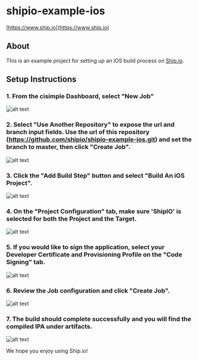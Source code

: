 # shipio-example-ios
[https://www.ship.io](https://www.ship.io)

## About
This is an example project for setting up an iOS build process on [Ship.io](https://www.ship.io).

## Setup Instructions

### 1. From the cisimple Dashboard, select "New Job"

![alt text](https://raw.github.com/cisimple-team/cisimple-example-ios/master/readme-images/screenshot1.png "Screenshot 1")

### 2. Select "Use Another Repository" to expose the url and branch input fields.  Use the url of this repository (https://github.com/shipio/shipio-example-ios.git) and set the branch to master, then click "Create Job".

![alt text](https://raw.github.com/cisimple-team/cisimple-example-ios/master/readme-images/screenshot2.png "Screenshot 2")

### 3. Click the "Add Build Step" button and select "Build An iOS Project".

![alt text](https://raw.github.com/cisimple-team/cisimple-example-ios/master/readme-images/screenshot3.png "Screenshot 3")

### 4. On the "Project Configuration" tab, make sure 'ShipIO' is selected for both the Project and the Target.

![alt text](https://raw.github.com/cisimple-team/cisimple-example-ios/master/readme-images/screenshot4.png "Screenshot 4")

### 5. If you would like to sign the application, select your Developer Certificate and Provisioning Profile on the "Code Signing" tab.

![alt text](https://raw.github.com/cisimple-team/cisimple-example-ios/master/readme-images/screenshot5.png "Screenshot 5")

### 6. Review the Job configuration and click "Create Job".

![alt text](https://raw.github.com/cisimple-team/cisimple-example-ios/master/readme-images/screenshot6.png "Screenshot 6")

### 7. The build should complete successfully and you will find the compiled IPA under artifacts.

![alt text](https://raw.github.com/cisimple-team/cisimple-example-ios/master/readme-images/screenshot7.png "Screenshot 7")

We hope you enjoy using Ship.io!
